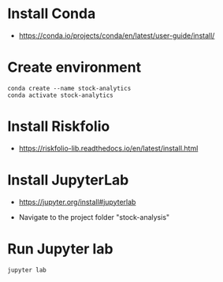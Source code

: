 # Install Conda
* https://conda.io/projects/conda/en/latest/user-guide/install/

# Create environment
```
conda create --name stock-analytics
conda activate stock-analytics
```

# Install Riskfolio
* https://riskfolio-lib.readthedocs.io/en/latest/install.html

# Install JupyterLab
* https://jupyter.org/install#jupyterlab

* Navigate to the project folder "stock-analysis"

# Run Jupyter lab
```
jupyter lab
```